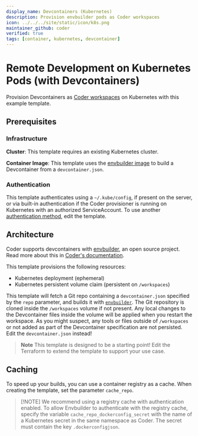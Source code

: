 ```yaml
---
display_name: Devcontainers (Kubernetes)
description: Provision envbuilder pods as Coder workspaces
icon: ../../../site/static/icon/k8s.png
maintainer_github: coder
verified: true
tags: [container, kubernetes, devcontainer]
---
```


# Remote Development on Kubernetes Pods (with Devcontainers)

Provision Devcontainers as [Coder workspaces](https://coder.com/docs/workspaces) on Kubernetes with this example template.

## Prerequisites

### Infrastructure

**Cluster**: This template requires an existing Kubernetes cluster.

**Container Image**: This template uses the [envbuilder image](https://github.com/coder/envbuilder) to build a Devcontainer from a `devcontainer.json`.

### Authentication

This template authenticates using a `~/.kube/config`, if present on the server, or via built-in authentication if the Coder provisioner is running on Kubernetes with an authorized ServiceAccount. To use another [authentication method](https://registry.terraform.io/providers/hashicorp/kubernetes/latest/docs#authentication), edit the template.

## Architecture

Coder supports devcontainers with [envbuilder](https://github.com/coder/envbuilder), an open source project. Read more about this in [Coder's documentation](https://coder.com/docs/templates/dev-containers).

This template provisions the following resources:

- Kubernetes deployment (ephemeral)
- Kubernetes persistent volume claim (persistent on `/workspaces`)

This template will fetch a Git repo containing a `devcontainer.json` specified by the `repo` parameter, and builds it
with [`envbuilder`](https://github.com/coder/envbuilder).
The Git repository is cloned inside the `/workspaces` volume if not present.
Any local changes to the Devcontainer files inside the volume will be applied when you restart the workspace.
As you might suspect, any tools or files outside of `/workspaces` or not added as part of the Devcontainer specification are not persisted.
Edit the `devcontainer.json` instead!

> **Note**
> This template is designed to be a starting point! Edit the Terraform to extend the template to support your use case.

## Caching

To speed up your builds, you can use a container registry as a cache.
When creating the template, set the parameter `cache_repo`.

> [!NOTE] We recommend using a registry cache with authentication enabled.
> To allow Envbuilder to authenticate with the registry cache, specify the variable `cache_repo_dockerconfig_secret`
> with the name of a Kubernetes secret in the same namespace as Coder. The secret must contain the key `.dockerconfigjson`.
